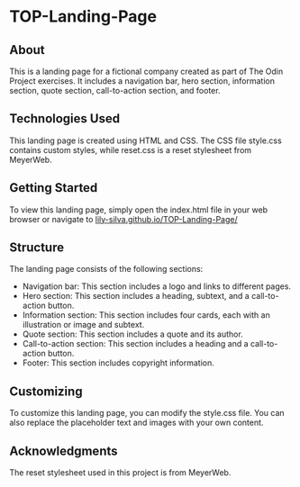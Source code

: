 # TOP-Landing-Page

## About

This is a landing page for a fictional company created as part of The Odin Project exercises. It includes a navigation bar, hero section, information section, quote section, call-to-action section, and footer.

## Technologies Used

This landing page is created using HTML and CSS. The CSS file style.css contains custom styles, while reset.css is a reset stylesheet from MeyerWeb.

## Getting Started

To view this landing page, simply open the index.html file in your web browser or navigate to [lily-silva.github.io/TOP-Landing-Page/](lily-silva.github.io/TOP-Landing-Page/)

## Structure

The landing page consists of the following sections:

- Navigation bar: This section includes a logo and links to different pages.
- Hero section: This section includes a heading, subtext, and a call-to-action button.
- Information section: This section includes four cards, each with an illustration or image and subtext.
- Quote section: This section includes a quote and its author.
- Call-to-action section: This section includes a heading and a call-to-action button.
- Footer: This section includes copyright information.

## Customizing

To customize this landing page, you can modify the style.css file. You can also replace the placeholder text and images with your own content.

## Acknowledgments

The reset stylesheet used in this project is from MeyerWeb.
